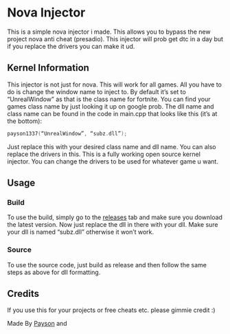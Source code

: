 # Nova Injector

This is a simple nova injector i made. This allows you to bypass the new project nova anti cheat (presadio). This injector will prob get dtc in a day but if you replace the drivers you can make it ud.

## Kernel Information

This injector is not just for nova. This will work for all games. All you have to do is change the window name to inject to. By default it’s set to “UnrealWindow” as that is the class name for fortnite. You can find your games class name by just looking it up on google prob. The dll name and class name can be found in the code in main.cpp that looks like this (it’s at the bottom):
```cpp
payson1337(“UnrealWindow”, “subz.dll”);
```

Just replace this with your desired class name and dll name. You can also replace the drivers in this. This is a fully working open source kernel injector. You can change the drivers to be used for whatever game u want.

## Usage

### Build

To use the build, simply go to the [releases](https://github.com/paysonism/Nova-Injector/releases) tab and make sure you download the latest version. Now just replace the dll in there with your dll. Make sure your dll is named “subz.dll” otherwise it won’t work.

### Source

To use the source code, just build as release and then follow the same steps as above for dll formatting.

## Credits

If you use this for your projects or free cheats etc. please gimmie credit :)

Made By [Payson](https://github.com/paysonism) and 
